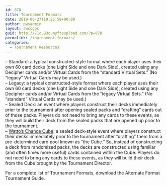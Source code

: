 ```yaml
---
id: 878
title: Tournament Formats
date: 2019-06-27T19:25:58+00:00
author: pwsadmin
layout: swccgpc
guid: http://71c.83c.myftpupload.com/?p=878
permalink: /tournament-formats/
categories:
  - Tournament Resources
---
```

– Standard: a typical constructed-style format where each player uses their own 60 card decks (one Light Side and one Dark Side), created using any Decipher cards and/or Virtual Cards from the “standard Virtual Sets.” (No “legacy” Virtual Cards may be used.)  
– Legacy: a typical constructed-style format where each player uses their own 60 card decks (one Light Side and one Dark Side), created using any Decipher cards and/or Virtual Cards from the “legacy Virtual Sets.” (No “standard” Virtual Cards may be used.)  
– Sealed Deck: an event where players construct their decks immediately prior to the tournament after opening sealed packs and “drafting” cards out of those packs. Players do not need to bring any cards to these events, as they will build their deck from the sealed packs that are opened up prior to the tournament.  
– [Watto’s Chance Cube](http://71c.83c.myftpupload.com/tournaments/): a sealed deck-style event where players construct their decks immediately prior to the tournament after “drafting” them from a pre-determined card pool known as “the Cube.” So, instead of constructing a deck from randomized packs, the decks are constructed using familiar (and often times more useful) cards contained within the Cube. Players do not need to bring any cards to these events, as they will build their deck from the Cube brought by the Tournament Director.

For a complete list of Tournament Formats, download the Alternate Format Tournament Guide.